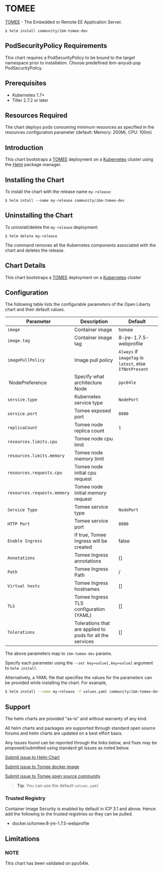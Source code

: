 # TOMEE

[TOMEE](http://tomee.apache.org/) - The Embedded or Remote EE Application Server.

```console
$ helm install community/ibm-tomee-dev
```

## PodSecurityPolicy Requirements
This chart requires a PodSecurityPolicy to be bound to the target namespace prior to installation. Choose predefined ibm-anyuid-psp PodSecurityPolicy.

## Prerequisites

- Kubernetes 1.7+ 
- Tiller 2.7.2 or later

## Resources Required
The chart deploys pods consuming minimum resources as specified in the resources configuration parameter (default: Memory: 200Mi, CPU: 100m)

## Introduction

This chart bootstraps a [TOMEE](https://github.com/apache/tomee) deployment on a [Kubernetes](http://kubernetes.io) cluster using the [Helm](https://helm.sh) package manager.


## Installing the Chart

To install the chart with the release name `my-release`:

```console
$ helm intall --name my-release community/ibm-tomee-dev
```

## Uninstalling the Chart

To uninstall/delete the `my-release` deployment:

```console
$ helm delete my-release
```

The command removes all the Kubernetes components associated with the chart and deletes the release.

## Chart Details
This chart bootstraps a [TOMEE](https://hub.docker.com/r/ppc64le/tomee/) deployment on a [Kubernetes](http://kubernetes.io) cluster


## Configuration

The following table lists the configurable parameters of the Open Liberty chart and their default values.

|      Parameter            |          Description            |                         Default                         |
|---------------------------|---------------------------------|---------------------------------------------------------|
| `image`                   | Container image                 |  tomee                                                 |
| `image.tag`               | Container image tag             |  8-jre-1.7.5-webprofile                                 |
| `imagePullPolicy`         | Image pull policy               | `Always` if `imageTag` is `latest`, else `IfNotPresent` |
| `NodePreference           | Specify what architecture Node  | `ppc64le`                                               |
| `service.type`            | Kubernetes service type         | `NodePort`                                              |
| `service.port`            | Tomee  exposed port             | `8080`                                                 |
| `replicaCount`            | Tomee  node replica count   | `1`                                                     |
| `resources.limits.cpu`    | Tomee  node cpu limit       |                                                         |
| `resources.limits.memory` | Tomee  node memory limit    |                                                         |
| `resources.requests.cpu`  | Tomee  node initial cpu request |                                                     |
| `resources.requests.memory` | Tomee node initial memory request|                                                 |
| `Service Type`            | Tomee service type         | `NodePort`                                              |
| `HTTP Port`               | Tomee service port         | `8080`                                                 |
| `Enable Ingress`          | If true, Tomee Ingress will be created | false                                       |
| `Annotations`             | Tomee  Ingress annotations  | {}                                                      |
| `Path`                    | Tomee Ingress Path         | /                                                       |
| `Virtual hosts`           | Tomee Ingress hostnames    | []                                                      |
| `TLS`                     | Tomee Ingress TLS configuration (YAML)| []                                           |
| `Tolerations`             | Tolerations that are applied to pods for all the services | []                        |



The above parameters map to `ibm-tomee-dev` params.

Specify each parameter using the `--set key=value[,key=value]` argument to `helm install`. 

Alternatively, a YAML file that specifies the values for the parameters can be provided while installing the chart. For example,

```bash
$ helm install --name my-release -f values.yaml community/ibm-tomee-dev
```


## Support

The helm charts are provided "as-is" and without warranty of any kind.

All helm charts and packages are supported through standard open source forums and helm charts are updated on a best effort basis.

Any issues found can be reported through the links below, and fixes may be proposed/submitted using standard git issues as noted below.

[Submit issue to Helm Chart](https://github.com/ppc64le/charts/issues)

[Submit issue to Tomee docker image](https://github.com/ppc64le/build-scripts/issues)

[Submit issue to Tomee open source community](https://jira.apache.org/jira/projects/TOMEE/issues/TOMEE-2365?filter=allopenissues)



> **Tip**: You can use the default `values.yaml`


### Trusted Registry
Container Image Security is enabled by default in ICP 3.1 and above. Hence add the following to the trusted registries so they can be pulled.
 * docker.io/tomee:8-jre-1.7.5-webprofile

## Limitations
### NOTE 
This chart has been validated on ppc64le.
